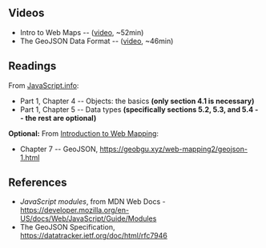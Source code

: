 ## Videos

* Intro to Web Maps -- ([video](https://share.descript.com/view/c5q4jtZliwP), ~52min)
* The GeoJSON Data Format -- ([video](https://share.descript.com/view/8DXBwN2Lg67), ~46min)

## Readings

From [JavaScript.info](https://javascript.info/):
* Part 1, Chapter 4 -- Objects: the basics **(only section 4.1 is necessary)**
* Part 1, Chapter 5 -- Data types **(specifically sections 5.2, 5.3, and 5.4 -- the rest are optional)**

**Optional:** From [Introduction to Web Mapping](https://geobgu.xyz/web-mapping2/):
* Chapter 7 -- GeoJSON, https://geobgu.xyz/web-mapping2/geojson-1.html

## References

* _JavaScript modules_, from MDN Web Docs - https://developer.mozilla.org/en-US/docs/Web/JavaScript/Guide/Modules
* The GeoJSON Specification, https://datatracker.ietf.org/doc/html/rfc7946
